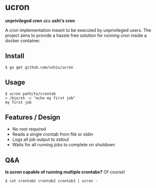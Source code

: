 # ucron

**unprivileged cron** aka **ushi's cron**

A cron implementation meant to be executed by unprivileged users. The project aims to provide a hassle free solution for running cron inside a docker container.

## Install

```shell
$ go get github.com/ushis/ucron
```

## Usage

```shell
$ ucron path/to/crontab
> /bin/sh -c "echo my first job"
my first job
```

## Features / Design

- No root required
- Reads a single crontab from file or stdin
- Logs all job output to stdout
- Waits for all running jobs to complete on shutdown

## Q&A

**Is ucron capable of running multiple crontabs?** Of course!

```shell
$ cat crontab1 crontab2 crontab3 | ucron -
```
